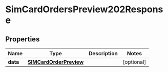 

# SimCardOrdersPreview202Response


## Properties

| Name | Type | Description | Notes |
|------------ | ------------- | ------------- | -------------|
|**data** | [**SIMCardOrderPreview**](SIMCardOrderPreview.md) |  |  [optional] |



